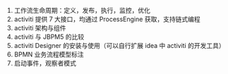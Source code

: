1. 工作流生命周期：定义，发布，执行，监控，优化  
2. activiti 提供 7 大接口，均通过 ProcessEngine 获取，支持链式编程  
3. activiti 架构与组件  
4. activiti 与 JBPM5 的比较  
5. activiti Designer 的安装与使用（可以自行扩展 idea 中 activiti 的开发工具）  
6. BPMN 业务流程模型标注  
7. 启动事件，观察者模式  
